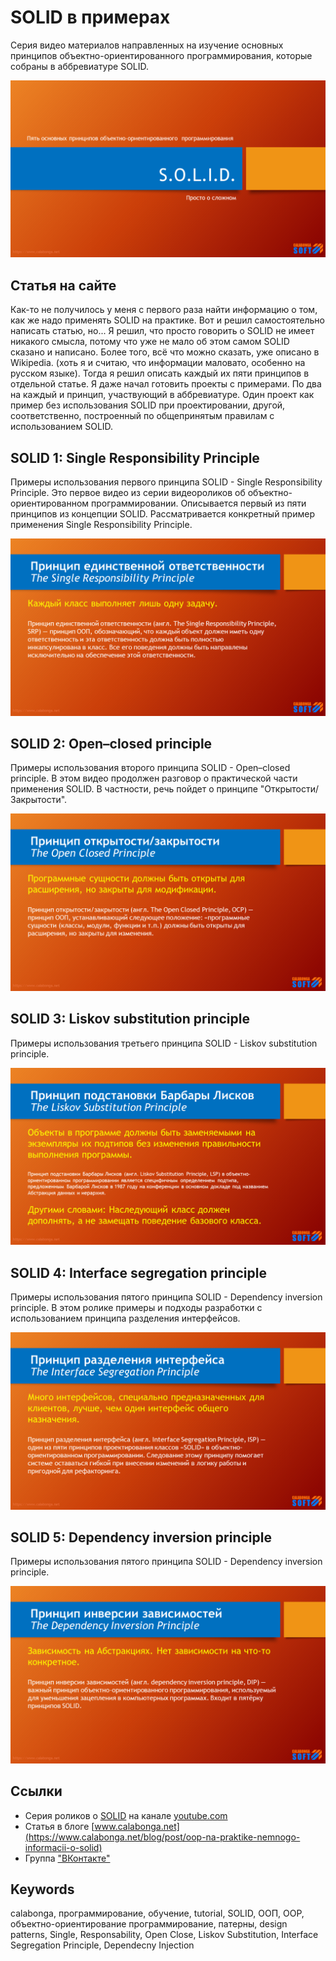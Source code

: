 # SOLID в примерах #
Серия видео материалов направленных на изучение основных принципов объектно-ориентированного программирования, которые собраны в аббревиатуре SOLID.

![Intro](https://github.com/Calabonga/SOLID/blob/master/Powerpoint/intro.png)

## Статья на сайте ##
Как-то не получилось у меня с первого раза найти информацию о том, как же надо применять SOLID на практике. Вот и решил самостоятельно написать статью, но... Я решил, что просто говорить о SOLID не имеет никакого смысла, потому что уже не мало об этом самом SOLID сказано и написано. Более того, всё что можно сказать, уже описано в Wikipedia. (хоть я и считаю, что информации маловато, особенно на русском языке).
Тогда я решил описать каждый их пяти принципов в отдельной статье. Я даже начал готовить проекты с примерами. По два на каждый и принцип, участвующий в аббревиатуре. Один проект как пример без использования SOLID при проектировании, другой, соответственно, построенный по общепринятым правилам c использованием SOLID.

## SOLID 1: Single Responsibility Principle ##
Примеры использования первого принципа SOLID - Single Responsibility Principle. Это первое видео из серии видеороликов об объектно-ориентированном программировании. Описывается первый из пяти принципов из концепции SOLID. Рассматривается конкретный пример применения Single Responsibility Principle.

![Single Responsibility Principle](https://github.com/Calabonga/SOLID/blob/master/Powerpoint/1.png)

## SOLID 2: Open–closed principle ##
Примеры использования второго принципа SOLID - Open–closed principle. В этом видео продолжен разговор о практической части применения SOLID. В частности, речь пойдет о принципе "Открытости/Закрытости".

![Open–closed principle](https://github.com/Calabonga/SOLID/blob/master/Powerpoint/2.png)

## SOLID 3: Liskov substitution principle ##
Примеры использования третьего принципа SOLID - Liskov substitution principle. 

![Liskov substitution principle](https://github.com/Calabonga/SOLID/blob/master/Powerpoint/3.png)

## SOLID 4: Interface segregation principle ##
Примеры использования пятого принципа SOLID - Dependency inversion principle. В этом ролике примеры и подходы разработки с использованием принципа разделения интерфейсов.

![Interface segregation principle](https://github.com/Calabonga/SOLID/blob/master/Powerpoint/4.png)

## SOLID 5: Dependency inversion principle ##
Примеры использования пятого принципа SOLID - Dependency inversion principle. 

![Dependency inversion principle](https://github.com/Calabonga/SOLID/blob/master/Powerpoint/5.png)

## Ссылки ##

* Серия роликов о [SOLID](https://www.youtube.com/playlist?list=PLIB8be7sunXP9ogxcq0cq87vpXG_GxJDp) на канале [youtube.com](https://www.youtube.com/channel/UCWqjyIe9-ukFyG7I3eMVt4A)
* Статья в блоге [www.calabonga.net](https://www.calabonga.net/blog/post/oop-na-praktike-nemnogo-informacii-o-solid)
* Группа ["ВКонтакте"](https://vk.com/codingeasy)

## Keywords ##
calabonga, программирование, обучение, tutorial, SOLID, ООП, OOP, объектно-ориентирование программирование, патерны, design  patterns, Single, Responsability, Open Close, Liskov Substitution, Interface Segregation Principle, Dependecny Injection
